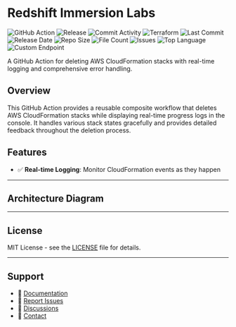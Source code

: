 # Redshift Immersion Labs

![GitHub Action](https://img.shields.io/badge/GitHub-Action-blue?logo=github)&nbsp;![Release](https://github.com/subhamay-bhattacharyya/2503-redshift-tf/actions/workflows/release.yaml/badge.svg)&nbsp;![Commit Activity](https://img.shields.io/github/commit-activity/t/subhamay-bhattacharyya/2503-redshift-tf)&nbsp;![Terraform](https://img.shields.io/badge/AWS-Terraform-orange?logo=amazonaws)&nbsp;![Last Commit](https://img.shields.io/github/last-commit/subhamay-bhattacharyya/2503-redshift-tf)&nbsp;![Release Date](https://img.shields.io/github/release-date/subhamay-bhattacharyya/2503-redshift-tf)&nbsp;![Repo Size](https://img.shields.io/github/repo-size/subhamay-bhattacharyya/2503-redshift-tf)&nbsp;![File Count](https://img.shields.io/github/directory-file-count/subhamay-bhattacharyya/2503-redshift-tf)&nbsp;![Issues](https://img.shields.io/github/issues/subhamay-bhattacharyya/2503-redshift-tf)&nbsp;![Top Language](https://img.shields.io/github/languages/top/subhamay-bhattacharyya/2503-redshift-tf)&nbsp;![Custom Endpoint](https://img.shields.io/endpoint?url=https://gist.githubusercontent.com/bsubhamay/c7ba5bf26a383417496d2e9083c859d8/raw/2503-redshift-tf.json?)


A GitHub Action for deleting AWS CloudFormation stacks with real-time logging and comprehensive error handling.

## Overview

This GitHub Action provides a reusable composite workflow that deletes AWS CloudFormation stacks while displaying real-time progress logs in the console. It handles various stack states gracefully and provides detailed feedback throughout the deletion process.

## Features

- ✅ **Real-time Logging**: Monitor CloudFormation events as they happen

---

## Architecture Diagram


---

## License

MIT License - see the [LICENSE](LICENSE) file for details.

---

## Support

- 📖 [Documentation](https://github.com/subhamay-bhattacharyya/2503-redshift-tf/wiki)
- 🐛 [Report Issues](https://github.com/subhamay-bhattacharyya/2503-redshift-tf/issues)
- 💬 [Discussions](https://github.com/subhamay-bhattacharyya/2503-redshift-tf/discussions)
- 📧 [Contact](mailto:support@subhamay.aws@gmail.com)